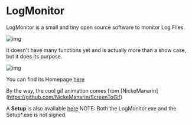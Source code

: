 # LogMonitor
LogMonitor is a small and tiny open source software to monitor Log Files.

![img](https://github.com/uhwgmxorg/LogMonitor/blob/master/Doc/LogMinGifAnimation11.gif)

It doesn't have many functions yet and is actually more than a show case, but it does its purpose.

![img](https://github.com/uhwgmxorg/LogMonitor/blob/master/Doc/LogMinGifAnimation12.gif)

You can find its Homepage [here](http://uhwgmxorg.com/LogMonitor/)

By the way, the cool gif animation comes from [NickeManarin] (https://github.com/NickeManarin/ScreenToGif)

A **Setup** is also available [here](http://uhwgmxorg.com/Setup_LogMonitor_1_4_0_0.zip?dl=0) NOTE: Both the LogMonitor.exe and the Setup*.exe is not signed.
